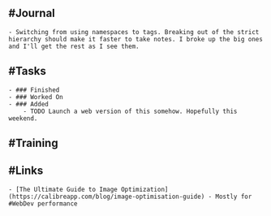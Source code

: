 ## #Journal
	- Switching from using namespaces to tags. Breaking out of the strict hierarchy should make it faster to take notes. I broke up the big ones and I'll get the rest as I see them.
## #Tasks
	- ### Finished
	- ### Worked On
	- ### Added
		- TODO Launch a web version of this somehow. Hopefully this weekend.
## #Training
## #Links
	- [The Ultimate Guide to Image Optimization](https://calibreapp.com/blog/image-optimisation-guide) - Mostly for #WebDev performance